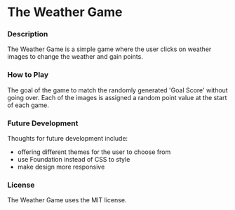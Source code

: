 # The Weather Game

### Description
The Weather Game is a simple game where the user clicks on weather images to change the weather and gain points.

### How to Play
The goal of the game to match the randomly generated 'Goal Score' without going over. Each of the images is assigned a random point value at the start of each game. 

### Future Development
Thoughts for future development include:
- offering different themes for the user to choose from
- use Foundation instead of CSS to style
- make design more responsive

### License
The Weather Game uses the MIT license.